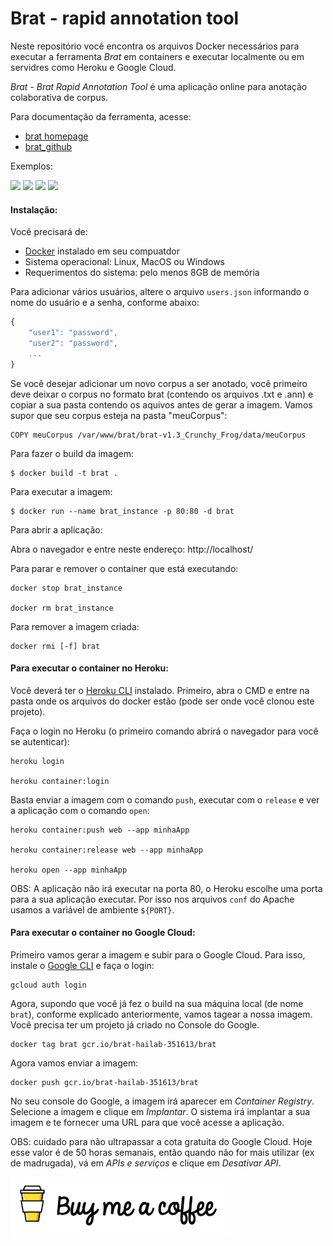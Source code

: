 # Brat - rapid annotation tool

Neste repositório você encontra os arquivos Docker necessários para executar a ferramenta *Brat* em containers e executar localmente ou em servidres como Heroku e Google Cloud.

*Brat - Brat Rapid Annotation Tool* é uma aplicação online para anotação colaborativa de corpus.

Para documentação da ferramenta, acesse:

- [brat homepage][brat]
- [brat_github][brat_github]

Exemplos:

<img src="https://brat.nlplab.org/img/examples/esp.train-doc-536-small.png">
<img src="https://brat.nlplab.org/img/examples/swedish_talbanken05_train.conll-doc-880-small.png">
<img src="https://brat.nlplab.org/img/examples/TDT-w078-small.png">
<img src="https://brat.nlplab.org/img/examples/MLEE-PMID-15975645-small.png">

[brat]:         http://brat.nlplab.org
[brat_github]:  https://github.com/nlplab/brat/

#### Instalação:

Você precisará de:
	
- [Docker](https://docs.docker.com/install/) instalado em seu compuatdor
- Sistema operacional: Linux, MacOS ou Windows
- Requerimentos do sistema: pelo menos 8GB de memória

Para adicionar vários usuários, altere o arquivo `users.json` informando o nome do usuário e a senha, conforme abaixo:

```javascript
{
    "user1": "password",
    "user2": "password",
    ...
}
```

Se você desejar adicionar um novo corpus a ser anotado, você primeiro deve deixar o corpus no formato brat (contendo os arquivos .txt e .ann) e copiar a sua pasta contendo os aquivos antes de gerar a imagem. Vamos supor que seu corpus esteja na pasta "meuCorpus":

```
COPY meuCorpus /var/www/brat/brat-v1.3_Crunchy_Frog/data/meuCorpus
```

Para fazer o build da imagem: 

	$ docker build -t brat .

Para executar a imagem: 

	$ docker run --name brat_instance -p 80:80 -d brat

Para abrir a aplicação:

Abra o navegador e entre neste endereço: http://localhost/

Para parar e remover o container que está executando:

```
docker stop brat_instance

docker rm brat_instance
```

Para remover a imagem criada:
```
docker rmi [-f] brat
```

#### Para executar o container no Heroku:

Você deverá ter o [Heroku CLI](https://devcenter.heroku.com/articles/heroku-cli#install-the-heroku-cli) instalado. Primeiro, abra o CMD e entre na pasta onde os arquivos do docker estão (pode ser onde você clonou este projeto).

Faça o login no Heroku (o primeiro comando abrirá o navegador para você se autenticar):

```
heroku login

heroku container:login
```

Basta enviar a imagem com o comando `push`, executar com o `release` e ver a aplicação com o comando `open`:

```
heroku container:push web --app minhaApp

heroku container:release web --app minhaApp

heroku open --app minhaApp
```

OBS: A aplicação não irá executar na porta 80, o Heroku escolhe uma porta para a sua aplicação executar. Por isso nos arquivos `conf` do Apache usamos a variável de ambiente `${PORT}`.


#### Para executar o container no Google Cloud:

Primeiro vamos gerar a imagem e subir para o Google Cloud. Para isso, instale o [Google CLI](https://cloud.google.com/sdk/docs/install?hl=pt-br) e faça o login:

```
gcloud auth login
```

Agora, supondo que você já fez o build na sua máquina local (de nome `brat`), conforme explicado anteriormente, vamos tagear a nossa imagem. Você precisa ter um projeto já criado no Console do Google.

```
docker tag brat gcr.io/brat-hailab-351613/brat
```
Agora vamos enviar a imagem:

```
docker push gcr.io/brat-hailab-351613/brat
```

No seu console do Google, a imagem irá aparecer em *Container Registry*. Selecione a imagem e clique em *Implantar*. O sistema irá implantar a sua imagem e te fornecer uma URL para que você acesse a aplicação.

OBS: cuidado para não ultrapassar a cota gratuita do Google Cloud. Hoje esse valor é de 50 horas semanais, então quando não for mais utilizar (ex de madrugada), vá em *APIs e serviços* e clique em *Desativar API*.


<a href="https://www.buymeacoffee.com/lisaterumi"><img src="https://raw.githubusercontent.com/lisaterumi/lisaterumi/main/bymeacoffe_mini.png" width="70%"></a>

